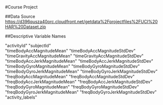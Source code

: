#Course Project

##Data Source
https://d396qusza40orc.cloudfront.net/getdata%2Fprojectfiles%2FUCI%20HAR%20Dataset.zip

##Descriptive Variable Names

 "activityId"                      "subjectId"                      
 "timeBodyAccMagnitudeMean"        "timeBodyAccMagnitudeStdDev"     
 "timeGravityAccMagnitudeMean"     "timeGravityAccMagnitudeStdDev"  
 "timeBodyAccJerkMagnitudeMean"    "timeBodyAccJerkMagnitudeStdDev" 
 "timeBodyGyroMagnitudeMean"       "timeBodyGyroMagnitudeStdDev"    
"timeBodyGyroJerkMagnitudeMean"   "timeBodyGyroJerkMagnitudeStdDev"
"freqBodyAccMagnitudeMean"        "freqBodyAccMagnitudeStdDev"     
"freqBodyAccJerkMagnitudeMean"    "freqBodyAccJerkMagnitudeStdDev" 
"freqBodyGyroMagnitudeMean"       "freqBodyGyroMagnitudeStdDev"    
"freqBodyGyroJerkMagnitudeMean"   "freqBodyGyroJerkMagnitudeStdDev"
"activity_labels"              
